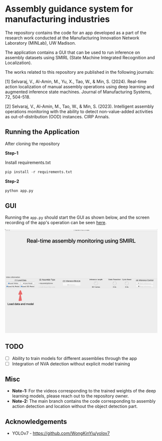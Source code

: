 # Assembly guidance system for manufacturing industries

The repository contains the code for an app developed as a part of the research work conducted at the Manufacturing Innovation Network Laboratory (MINLab), UW Madison.

The application contains a GUI that can be used to run inference on assembly datasets using SMIRL (State Machine Integrated Recognition and Localization).

The works related to this repository are published in the following journals:

[1] Selvaraj, V., Al-Amin, M., Yu, X., Tao, W., & Min, S. (2024). Real-time action localization of manual assembly operations using deep learning and augmented inference state machines. Journal of Manufacturing Systems, 72, 504-518.

[2] Selvaraj, V., Al-Amin, M., Tao, W., & Min, S. (2023). Intelligent assembly operations monitoring with the ability to detect non-value-added activities as out-of-distribution (OOD) instances. CIRP Annals.


## Running the Application

After cloning the repository

**Step-1**

Install requirements.txt

```py
pip install -r requirements.txt
```

**Step-2**

``` py
python app.py
```

## GUI

Running the `app.py` should start the GUI as shown below, and the screen recording of the app's operation can be seen [here](https://smartmfg.me.wisc.edu/video/AM_interactive_app.mp4).

![GUI Image](resources/GUI.png)


## TODO

- [ ] Ability to train models for different assemblies through the app
- [ ] Integration of NVA detection without explicit model training

## Misc

- **Note-1:** For the videos corresponding to the trained weights of the deep learning models, please reach out to the repository owner.
- **Note-2:** The main branch contains the code corresponding to assembly action detection and location without the object detection part.

## Acknowledgements

- YOLOv7 - https://github.com/WongKinYiu/yolov7


